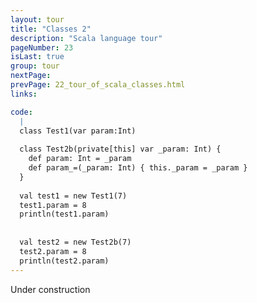 ```yaml
---
layout: tour
title: "Classes 2"
description: "Scala language tour"
pageNumber: 23
isLast: true
group: tour
nextPage: 
prevPage: 22_tour_of_scala_classes.html
links:

code:
  |
  class Test1(var param:Int)  
  
  class Test2b(private[this] var _param: Int) {  
    def param: Int = _param  
    def param_=(_param: Int) { this._param = _param }  
  }  
  
  val test1 = new Test1(7)  
  test1.param = 8  
  println(test1.param)  
  
  
  val test2 = new Test2b(7)  
  test2.param = 8  
  println(test2.param)  
---
```


Under construction